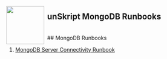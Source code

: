 [<img align="left" src="https://unskript.com/assets/favicon.png" width="100" height="100" style="padding-right: 5px">](https://unskript.com/assets/favicon.png) 
<h2>unSkript MongoDB Runbooks</h2>

<br>
## MongoDB Runbooks

1. [MongoDB Server Connectivity Runbook](./MongoDB_Server_Connectivity.ipynb)
